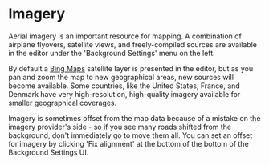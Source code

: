 # Imagery

Aerial imagery is an important resource for mapping. A combination of
airplane flyovers, satellite views, and freely-compiled sources are available
in the editor under the 'Background Settings' menu on the left.

By default a [Bing Maps](http://www.bing.com/maps/) satellite layer is
presented in the editor, but as you pan and zoom the map to new geographical
areas, new sources will become available. Some countries, like the United
States, France, and Denmark have very high-resolution, high-quality imagery
available for smaller geographical coverages.

Imagery is sometimes offset from the map data because of a mistake on the
imagery provider's side - so if you see many roads shifted from the background,
don't immediately go to move them all. You can set an offset for imagery
by clicking 'Fix alignment' at the bottom of the bottom of the Background
Settings UI.
